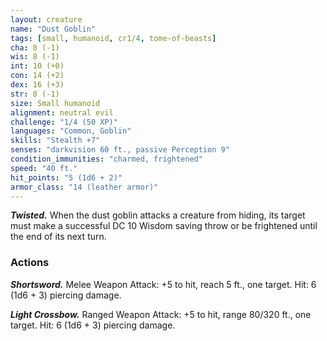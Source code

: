```yaml
---
layout: creature
name: "Dust Goblin"
tags: [small, humanoid, cr1/4, tome-of-beasts]
cha: 8 (-1)
wis: 8 (-1)
int: 10 (+0)
con: 14 (+2)
dex: 16 (+3)
str: 8 (-1)
size: Small humanoid
alignment: neutral evil
challenge: "1/4 (50 XP)"
languages: "Common, Goblin"
skills: "Stealth +7"
senses: "darkvision 60 ft., passive Perception 9"
condition_immunities: "charmed, frightened"
speed: "40 ft."
hit_points: "5 (1d6 + 2)"
armor_class: "14 (leather armor)"
---
```


***Twisted.*** When the dust goblin attacks a creature from hiding, its target must make a successful DC 10 Wisdom saving throw or be frightened until the end of its next turn.

### Actions

***Shortsword.*** Melee Weapon Attack: +5 to hit, reach 5 ft., one target. Hit: 6 (1d6 + 3) piercing damage.

***Light Crossbow.*** Ranged Weapon Attack: +5 to hit, range 80/320 ft., one target. Hit: 6 (1d6 + 3) piercing damage.

